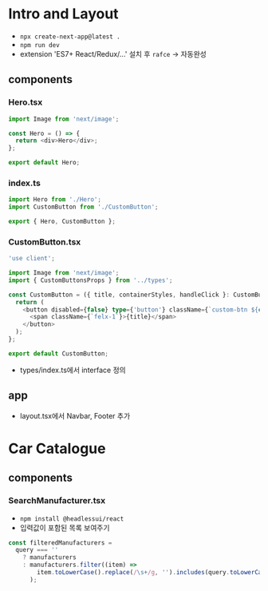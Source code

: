 # Intro and Layout

- `npx create-next-app@latest .`
- `npm run dev`
- extension 'ES7+ React/Redux/...' 설치 후 `rafce` -> 자동완성

## components

### Hero.tsx

```typescript
import Image from 'next/image';

const Hero = () => {
  return <div>Hero</div>;
};

export default Hero;
```

### index.ts

```typescript
import Hero from './Hero';
import CustomButton from './CustomButton';

export { Hero, CustomButton };
```

### CustomButton.tsx

```typescript
'use client';

import Image from 'next/image';
import { CustomButtonsProps } from '../types';

const CustomButton = ({ title, containerStyles, handleClick }: CustomButtonsProps) => {
  return (
    <button disabled={false} type={'button'} className={`custom-btn ${containerStyles}`} onClick={handleClick}>
      <span className={`felx-1`}>{title}</span>
    </button>
  );
};

export default CustomButton;
```

- types/index.ts에서 interface 정의

## app

- layout.tsx에서 Navbar, Footer 추가

# Car Catalogue

## components

### SearchManufacturer.tsx

- `npm install @headlessui/react`
- 입력값이 포함된 목록 보여주기

```typescript
const filteredManufacturers =
  query === ''
    ? manufacturers
    : manufacturers.filter((item) =>
        item.toLowerCase().replace(/\s+/g, '').includes(query.toLowerCase().replace(/\s+/g, ''))
      );
```
